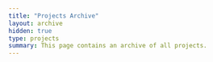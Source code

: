 ```yaml
---
title: "Projects Archive"
layout: archive
hidden: true
type: projects
summary: This page contains an archive of all projects.
---
```


